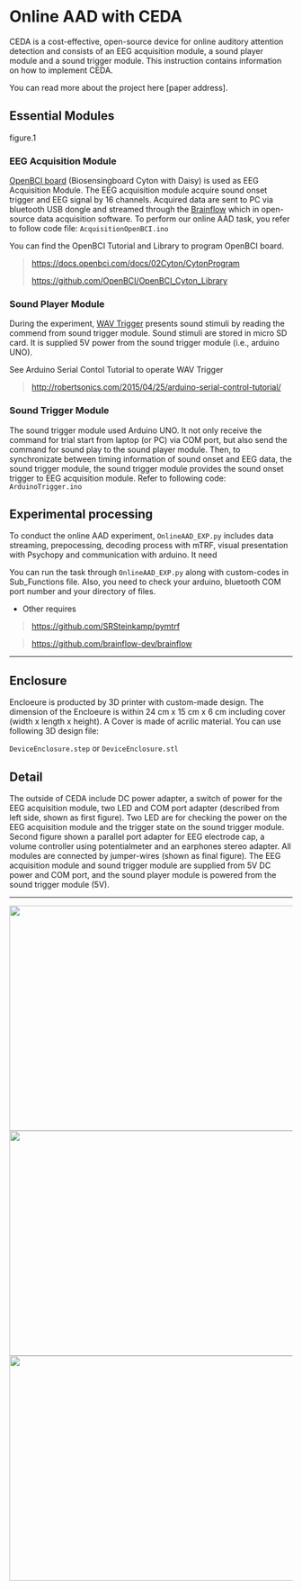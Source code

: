 # Online AAD with CEDA

CEDA is a cost-effective, open-source device for online auditory attention detection and consists of an EEG acquisition module, a sound player module and a sound trigger module.
This instruction contains information on how to implement CEDA. 

You can read more about the project here [paper address].

## Essential Modules
figure.1

### EEG Acquisition Module

 [OpenBCI board](https://openbci.com/?utm_source=google&utm_medium=cpc&utm_campaign=716348300&utm_content=openbci&gclid=Cj0KCQiA-eeMBhCpARIsAAZfxZBwfN8ei8seomxZ255WDN04UvwYix6hzXr-pJoc7drJViXE77-MirIaAnfWEALw_wcB) (Biosensingboard Cyton with Daisy) is used as EEG Acquisition Module. The EEG acquisition module acquire sound onset trigger and EEG signal by 16 channels. Acquired data are sent to PC via bluetooth USB dongle and streamed through the [Brainflow](https://github.com/brainflow-dev/brainflow) which in open-source data acquisition software. To perform our online AAD task, you refer to follow code file:  `AcquisitionOpenBCI.ino`

   You can find the OpenBCI Tutorial and Library to program OpenBCI board.
  > 
  > https://docs.openbci.com/docs/02Cyton/CytonProgram
  > 
  > https://github.com/OpenBCI/OpenBCI_Cyton_Library

  

### Sound Player Module
During the experiment, [WAV Trigger](https://github.com/robertsonics/WAV-Trigger-Arduino-Serial-Library) presents sound stimuli by reading the commend from sound trigger module. Sound stimuli are stored in micro SD card. It is supplied 5V power from the sound trigger module (i.e., arduino UNO).

See Arduino Serial Contol Tutorial to operate WAV Trigger
> 
> http://robertsonics.com/2015/04/25/arduino-serial-control-tutorial/


### Sound Trigger Module
The sound trigger module used Arduino UNO. It not only receive the command for trial start from laptop (or PC) via COM port, but also send the command for sound play to the sound player module. Then, to synchronizate between timing information of sound onset and EEG data, the sound trigger module, the sound trigger module provides the sound onset trigger to EEG acquisition module. Refer to following code: `ArduinoTrigger.ino` 


## Experimental processing

To conduct the online AAD experiment, `OnlineAAD_EXP.py` includes data streaming, prepocessing, decoding process with mTRF, visual presentation with Psychopy and communication with arduino. It need 

You can run the task through `OnlineAAD_EXP.py` along with custom-codes in Sub_Functions file.
Also, you need to check your arduino, bluetooth COM port number and your directory of files.

+ Other requires
> https://github.com/SRSteinkamp/pymtrf

> https://github.com/brainflow-dev/brainflow

***
## Enclosure
Encloeure is producted by 3D printer with custom-made design. The dimension of the Encloeure is within 24 cm x 15 cm x 6 cm including cover (width x length x height). A Cover is made of acrilic material. 
You can use following 3D design file:

`DeviceEnclosure.step`
 or 
`DeviceEnclosure.stl`


## Detail
The outside of CEDA include DC power adapter, a switch of power for the EEG acquisition module, two LED and COM port adapter (described from left side, shown as first figure). Two LED are for checking the power on the EEG acquisition module and the trigger state on the sound trigger module. Second figure shown a parallel port adapter for EEG electrode cap, a volume controller using potentialmeter and an earphones stereo adapter. All modules are connected by jumper-wires (shown as final figure). The EEG acquisition module and sound trigger module are supplied from 5V DC power and COM port, and the sound player module is powered from the sound trigger module (5V).

***

<img src="https://user-images.githubusercontent.com/85104167/142797442-7c8c5677-199c-4192-8cdf-e37cbf4d5fd9.jpg" width="600" height="400">
<img src="https://user-images.githubusercontent.com/85104167/142797446-1ed05680-9816-4fd7-a80c-fed93afa0ad8.jpg" width="600" height="400">
<img src="https://user-images.githubusercontent.com/85104167/142797452-4d86a22f-e608-44a9-a706-3fac1b7e39b9.jpg" width="600" height="400">

